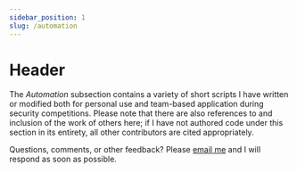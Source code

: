 ```yaml
---
sidebar_position: 1
slug: /automation
---
```


# Header
The *Automation* subsection contains a variety of short scripts I have written or modified both for personal use and team-based application during security competitions. Please note that there are also references to and inclusion of the work of others here; if I have not authored code under this section in its entirety, all other contributors are cited appropriately.

Questions, comments, or other feedback? Please [email me](mailto:contact@swlacy.com) and I will respond as soon as possible.